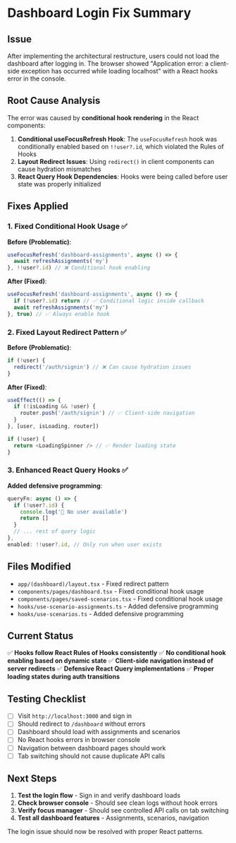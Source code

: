 # Dashboard Login Fix Summary

## Issue
After implementing the architectural restructure, users could not load the dashboard after logging in. The browser showed "Application error: a client-side exception has occurred while loading localhost" with a React hooks error in the console.

## Root Cause Analysis
The error was caused by **conditional hook rendering** in the React components:

1. **Conditional useFocusRefresh Hook**: The `useFocusRefresh` hook was conditionally enabled based on `!!user?.id`, which violated the Rules of Hooks
2. **Layout Redirect Issues**: Using `redirect()` in client components can cause hydration mismatches
3. **React Query Hook Dependencies**: Hooks were being called before user state was properly initialized

## Fixes Applied

### 1. Fixed Conditional Hook Usage ✅
**Before (Problematic)**:
```typescript
useFocusRefresh('dashboard-assignments', async () => {
  await refreshAssignments('my')
}, !!user?.id) // ❌ Conditional hook enabling
```

**After (Fixed)**:
```typescript
useFocusRefresh('dashboard-assignments', async () => {
  if (!user?.id) return // ✅ Conditional logic inside callback
  await refreshAssignments('my')
}, true) // ✅ Always enable hook
```

### 2. Fixed Layout Redirect Pattern ✅
**Before (Problematic)**:
```typescript
if (!user) {
  redirect('/auth/signin') // ❌ Can cause hydration issues
}
```

**After (Fixed)**:
```typescript
useEffect(() => {
  if (!isLoading && !user) {
    router.push('/auth/signin') // ✅ Client-side navigation
  }
}, [user, isLoading, router])

if (!user) {
  return <LoadingSpinner /> // ✅ Render loading state
}
```

### 3. Enhanced React Query Hooks ✅
**Added defensive programming**:
```typescript
queryFn: async () => {
  if (!user?.id) {
    console.log('🔄 No user available')
    return []
  }
  // ... rest of query logic
},
enabled: !!user?.id, // Only run when user exists
```

## Files Modified
- `app/(dashboard)/layout.tsx` - Fixed redirect pattern
- `components/pages/dashboard.tsx` - Fixed conditional hook usage
- `components/pages/saved-scenarios.tsx` - Fixed conditional hook usage  
- `hooks/use-scenario-assignments.ts` - Added defensive programming
- `hooks/use-scenarios.ts` - Added defensive programming

## Current Status
✅ **Hooks follow React Rules of Hooks consistently**
✅ **No conditional hook enabling based on dynamic state**
✅ **Client-side navigation instead of server redirects**
✅ **Defensive React Query implementations**
✅ **Proper loading states during auth transitions**

## Testing Checklist
- [ ] Visit `http://localhost:3000` and sign in
- [ ] Should redirect to `/dashboard` without errors
- [ ] Dashboard should load with assignments and scenarios
- [ ] No React hooks errors in browser console
- [ ] Navigation between dashboard pages should work
- [ ] Tab switching should not cause duplicate API calls

## Next Steps
1. **Test the login flow** - Sign in and verify dashboard loads
2. **Check browser console** - Should see clean logs without hook errors
3. **Verify focus manager** - Should see controlled API calls on tab switching
4. **Test all dashboard features** - Assignments, scenarios, navigation

The login issue should now be resolved with proper React patterns. 